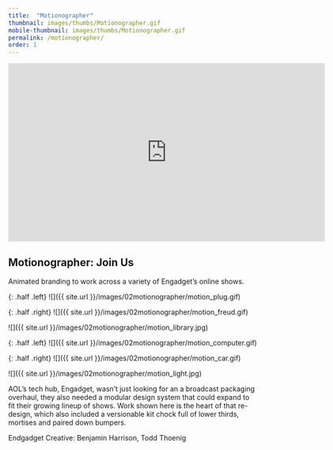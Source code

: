 ```yaml
---
title:  "Motionographer"
thumbnail: images/thumbs/Motionographer.gif
mobile-thumbnail: images/thumbs/Motionographer.gif
permalink: /motionographer/
order: 1
---
```


<div class='embed-container'>
    <iframe src="https://player.vimeo.com/video/171939446" width="640" height="360" frameborder="0" webkitallowfullscreen mozallowfullscreen allowfullscreen></iframe>
</div>

## Motionographer: Join Us
Animated branding to work across a variety of Engadget’s online shows.

{: .half .left}
![]({{ site.url }}/images/02motionographer/motion_plug.gif)

{: .half .right}
![]({{ site.url }}/images/02motionographer/motion_freud.gif)

![]({{ site.url }}/images/02motionographer/motion_library.jpg)

{: .half .left}
![]({{ site.url }}/images/02motionographer/motion_computer.gif)

{: .half .right}
![]({{ site.url }}/images/02motionographer/motion_car.gif)

![]({{ site.url }}/images/02motionographer/motion_light.jpg)


AOL’s tech hub, Engadget, wasn’t just looking for an a broadcast packaging overhaul, they also needed a modular design system that could expand to fit their growing lineup of shows. Work shown here is the heart of that re-design, which also included a versionable kit chock full of lower thirds, mortises and paired down bumpers.

Endgadget Creative: Benjamin Harrison, Todd Thoenig

